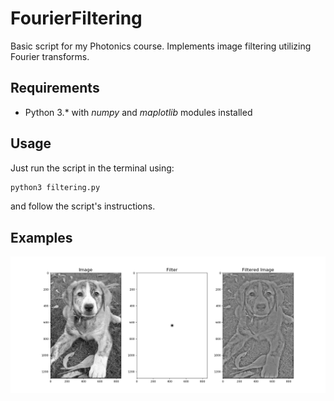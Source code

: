 # FourierFiltering
Basic script for my Photonics course. Implements image filtering utilizing Fourier transforms.

## Requirements

- Python 3.* with _numpy_ and _maplotlib_ modules installed 

## Usage

Just run the script in the terminal using:
  ```bash
  python3 filtering.py
 ```
and follow the script's instructions.

## Examples

<p align="center"> 
<img src="examples/example1.png">
</p>

